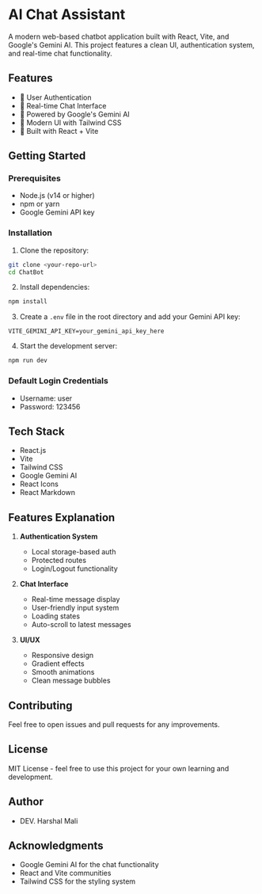 # AI Chat Assistant

A modern web-based chatbot application built with React, Vite, and Google's Gemini AI. This project features a clean UI, authentication system, and real-time chat functionality.

## Features

-   🔐 User Authentication
-   💬 Real-time Chat Interface
-   🤖 Powered by Google's Gemini AI
-   🎨 Modern UI with Tailwind CSS
-   🚀 Built with React + Vite

## Getting Started

### Prerequisites

-   Node.js (v14 or higher)
-   npm or yarn
-   Google Gemini API key

### Installation

1. Clone the repository:

```bash
git clone <your-repo-url>
cd ChatBot
```

2. Install dependencies:

```bash
npm install
```

3. Create a `.env` file in the root directory and add your Gemini API key:

```env
VITE_GEMINI_API_KEY=your_gemini_api_key_here
```

4. Start the development server:

```bash
npm run dev
```

### Default Login Credentials

-   Username: user
-   Password: 123456

## Tech Stack

-   React.js
-   Vite
-   Tailwind CSS
-   Google Gemini AI
-   React Icons
-   React Markdown

## Features Explanation

1. **Authentication System**

    - Local storage-based auth
    - Protected routes
    - Login/Logout functionality

2. **Chat Interface**

    - Real-time message display
    - User-friendly input system
    - Loading states
    - Auto-scroll to latest messages

3. **UI/UX**
    - Responsive design
    - Gradient effects
    - Smooth animations
    - Clean message bubbles

## Contributing

Feel free to open issues and pull requests for any improvements.

## License

MIT License - feel free to use this project for your own learning and development.

## Author

-   DEV. Harshal Mali

## Acknowledgments

-   Google Gemini AI for the chat functionality
-   React and Vite communities
-   Tailwind CSS for the styling system
